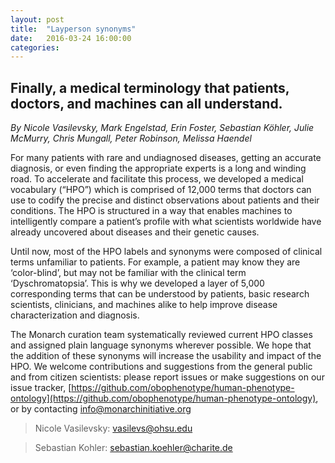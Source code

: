 ```yaml
---
layout: post
title:  "Layperson synonyms"
date:   2016-03-24 16:00:00
categories: 
---
```


## Finally, a medical terminology that patients, doctors, and machines can all understand.

*By Nicole Vasilevsky, Mark Engelstad, Erin Foster, Sebastian Köhler, Julie McMurry, Chris Mungall, Peter Robinson, Melissa Haendel*

For many patients with rare and undiagnosed diseases, getting an accurate diagnosis, or even finding the appropriate experts is a long and winding road. To accelerate and facilitate this process, we developed a medical vocabulary (“HPO”) which is comprised of 12,000 terms that doctors can use to codify the precise and distinct observations about patients and their conditions. The HPO is structured in a way that enables machines to intelligently compare a patient’s profile with what scientists worldwide have already uncovered about diseases and their genetic causes. 

Until now, most of the HPO labels and synonyms were composed of clinical terms unfamiliar to patients. For example, a patient may know they are ‘color-blind’, but may not be familiar with the clinical term ‘Dyschromatopsia’. This is why we developed a layer of 5,000 corresponding terms that can be understood by patients, basic research scientists, clinicians, and machines alike to help improve disease characterization and diagnosis. 

The Monarch curation team systematically reviewed current HPO classes and assigned plain language synonyms wherever possible. We hope that the addition of these synonyms will increase the usability and impact of the HPO. We welcome contributions and suggestions from the general public and from citizen scientists: please report issues or make suggestions on our issue tracker, [https://github.com/obophenotype/human-phenotype-ontology](https://github.com/obophenotype/human-phenotype-ontology), or by contacting <info@monarchinitiative.org> 

> Nicole Vasilevsky: <vasilevs@ohsu.edu>

> Sebastian Kohler: <sebastian.koehler@charite.de>


